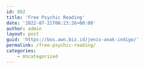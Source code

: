 ```yaml
---
id: 892
title: 'Free Psychic Reading'
date: '2022-07-21T08:23:26+00:00'
author: admin
layout: post
guid: 'https://bos.awn.biz.id/jenis-anak-indigo/'
permalink: /free-psychic-reading/
categories:
    - Uncategorized
---
```



